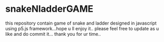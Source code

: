 # snakeNladderGAME
this repository contain game of snake and ladder designed in javascript using p5.js framework...hope u ll enjoy it..
please feel free to update as u like and do commit it...
thank you for ur time..
